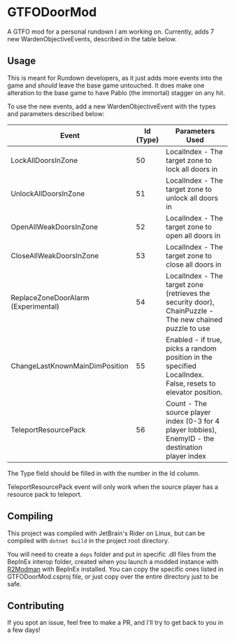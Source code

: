 # GTFODoorMod

A GTFO mod for a personal rundown I am working on. Currently, adds 7 new WardenObjectiveEvents, described in the table below.

## Usage

This is meant for Rundown developers, as it just adds more events into the game and *should* leave the base game untouched.
It does make one alteration to the base game to have Pablo (the immortal) stagger on any hit.

To use the new events, add a new WardenObjectiveEvent with the types and parameters described below:

| Event                               | Id (Type) | Parameters Used                                                                                             |
|-------------------------------------|-----------|-------------------------------------------------------------------------------------------------------------|
| LockAllDoorsInZone                  | 50        | LocalIndex - The target zone to lock all doors in                                                           |
| UnlockAllDoorsInZone                | 51        | LocalIndex - The target zone to unlock all doors in                                                         |
| OpenAllWeakDoorsInZone              | 52        | LocalIndex - The target zone to open all doors in                                                           |
| CloseAllWeakDoorsInZone             | 53        | LocalIndex - The target zone to close all doors in                                                          |
| ReplaceZoneDoorAlarm (Experimental) | 54        | LocalIndex - The target zone (retrieves the security door), ChainPuzzle - The new chained puzzle to use     |
| ChangeLastKnownMainDimPosition      | 55        | Enabled - if true, picks a random position in the specified LocalIndex. False, resets to elevator position. |
| TeleportResourcePack                | 56        | Count - The source player index (0-3 for 4 player lobbies), EnemyID - the destination player index          |

The Type field should be filled in with the number in the Id column.

TeleportResourcePack event will only work when the source player has a resource pack to teleport.

## Compiling

This project was compiled with JetBrain's Rider on Linux, but can be compiled with `dotnet build` in the project root directory.

You will need to create a `deps` folder and put in specific .dll files from the BepInEx interop folder, created when you launch a modded instance with [R2Modman](https://thunderstore.io/package/ebkr/r2modman/) with BepInEx installed. You can copy the specific ones listed in GTFODoorMod.csproj file, or just copy over the entire directory just to be safe.

## Contributing

If you spot an issue, feel free to make a PR, and I'll try to get back to you in a few days!
